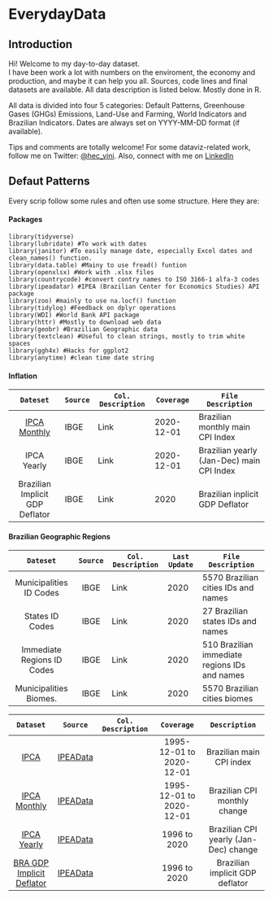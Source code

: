 # EverydayData

## Introduction 
Hi! Welcome to my day-to-day dataset. <br/> I have been work a lot with numbers on the enviroment, the economy and production, and maybe it can help you all.
Sources, code lines and final datasets are available. All data description is listed below. Mostly done in R. <br/>

All data is divided into four 5 categories: Default Patterns, Greenhouse Gases (GHGs) Emissions, Land-Use and Farming, World Indicators and Brazilian Indicators. 
Dates are always set on YYYY-MM-DD format (if available).

Tips and comments are totally welcome!
For some dataviz-related work, follow me on Twitter: [@hec_vini](https://twitter.com/hec_vini). Also, connect with me on [LinkedIn](https://www.linkedin.com/in/viniciushpires/)

## Defaut Patterns 
Every scrip follow some rules and often use some structure. Here they are:

#### Packages 
```
library(tidyverse) 
library(lubridate) #To work with dates
library(janitor) #To easily manage date, especially Excel dates and clean_names() function. 
library(data.table) #Mainy to use fread() funtion
library(openxlsx) #Work with .xlsx files
library(countrycode) #convert contry names to ISO 3166-1 alfa-3 codes
library(ipeadatar) #IPEA (Brazilian Center for Economics Studies) API package
library(zoo) #mainly to use na.locf() function
library(tidylog) #Feedback on dplyr operations
library(WDI) #World Bank API package
library(httr) #Mostly to download web data
library(geobr) #Brazilian Geographic data
library(textclean) #Useful to clean strings, mostly to trim white spaces
library(ggh4x) #Hacks for ggplot2
library(anytime) #clean time date string
```

#### Inflation
| `Dateset`                       | `Source` | `Col. Description` | `Coverage`    | `File Description`                      |                  
| :-----------------------------: | :------- | ------------------ | ------------- |---------------------------------------- |
| [IPCA Monthly](https://github.com/HecVini/EverydayData/blob/c11257ff4c8227c1a6ec1020875a29807a29b399/Clean%20Data/ipca_monthly.csv)                    | IBGE     | Link               | 2020-12-01    |Brazilian monthly main CPI Index         |
| IPCA Yearly                     | IBGE     | Link               | 2020-12-01    |Brazilian yearly (Jan-Dec) main CPI Index|
| Brazilian Implicit GDP Deflator | IBGE     | Link               | 2020          |Brazilian inplicit GDP Deflator          |

#### Brazilian Geographic Regions
| `Dateset`                  | `Source`   | `Col. Description`   | `Last Update`   | `File Description`                         |          
| :------------------------: | :--------: | -------------------- | --------------- |--------------------------------------------- |
| Municipalities ID Codes    | IBGE       | Link                 | 2020            |5570 Brazilian cities IDs and names           |
| States ID Codes            | IBGE       | Link                 | 2020            |27 Brazilian states IDs and names             |
| Immediate Regions ID Codes | IBGE       | Link                 | 2020            |510 Brazilian immediate regions IDs and names |
| Municipalities Biomes.     | IBGE       | Link                 | 2020            |5570 Brazilian cities biomes                  |


|                                                                        `Dataset`                                                                       |                       `Source`                      | `Col. Description` |        `Coverage`        |             `Description`             |
|:------------------------------------------------------------------------------------------------------------------------------------------------------:|:---------------------------------------------------:|:------------------:|:------------------------:|:-------------------------------------:|
|                   [IPCA](https://github.com/HecVini/EverydayData/blob/c11257ff4c8227c1a6ec1020875a29807a29b399/Clean%20Data/ipca.csv)                  | [IPEAData](http://www.ipeadata.gov.br/Default.aspx) |                    | 1995-12-01 to 2020-12-01 | Brazilian main CPI index              |
|           [IPCA Monthly](https://github.com/HecVini/EverydayData/blob/c11257ff4c8227c1a6ec1020875a29807a29b399/Clean%20Data/ipca_monthly.csv)          | [IPEAData](http://www.ipeadata.gov.br/Default.aspx) |                    | 1995-12-01 to 2020-12-01 | Brazilian CPI monthly change          |
|            [IPCA Yearly](https://github.com/HecVini/EverydayData/blob/c11257ff4c8227c1a6ec1020875a29807a29b399/Clean%20Data/ipca_yearly.csv)           | [IPEAData](http://www.ipeadata.gov.br/Default.aspx) |                    |       1996 to 2020       | Brazilian CPI yearly (Jan-Dec) change |
| [BRA GDP Implicit Deflator](https://github.com/HecVini/EverydayData/blob/c11257ff4c8227c1a6ec1020875a29807a29b399/Clean%20Data/deflator_implicito.csv) | [IPEAData](http://www.ipeadata.gov.br/Default.aspx) |                    |       1996 to 2020       | Brazilian implicit GDP deflator       |

